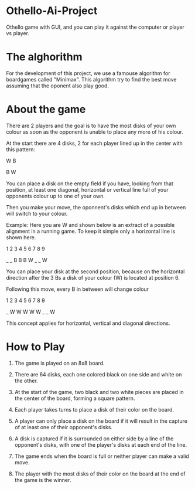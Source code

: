 # Othello-Ai-Project

Othello game with GUI, and you can play it against the computer or player vs player.

# The alghorithm

For the development of this project, we use a famouse algorithm for boardgames called "Minimax". This algorithm try to find the best move assuming that the oponent also play good.


# About the game

There are 2 players and the goal is to have the most disks of your own colour as soon as the opponent is unable to place any more of his colour.

At the start there are 4 disks, 2 for  each player lined up in the center with this pattern:

W B

B W

You can place a disk on the empty field if you have, looking from that position, at least one diagonal, horizontal or vertical line full of your opponents colour up to one of your own.

Then you make your move, the oponnent's disks which end up in between will switch to your colour.

Example: Here you are W and shown below is an extract of a possible alignment in a running game. To keep it simple only a horizontal line is shown here.

1 2 3 4 5 6 7 8 9

_ _ B B B W _ _ W

You can place your disk at the second position, because on the horizontal direction after the 3 Bs a disk of your colour (W) is located at position 6.

Following this move, every B in between will change colour

1 2 3 4 5 6 7 8 9

_ W W W W W _ _ W

This concept applies for horizontal, vertical and diagonal directions.



# How to Play

1. The game is played on an 8x8 board.

2. There are 64 disks, each one colored black on one side and white on the other.

3. At the start of the game, two black and two white pieces are placed in the center of the board, forming a square pattern.

4. Each player takes turns to place a disk of their color on the board.

5. A player can only place a disk on the board if it will result in the capture of at least one of their opponent's disks.

6. A disk is captured if it is surrounded on either side by a line of the opponent's disks, with one of the player's disks at each end of the line.

7. The game ends when the board is full or neither player can make a valid move.

8. The player with the most disks of their color on the board at the end of the game is the winner.


